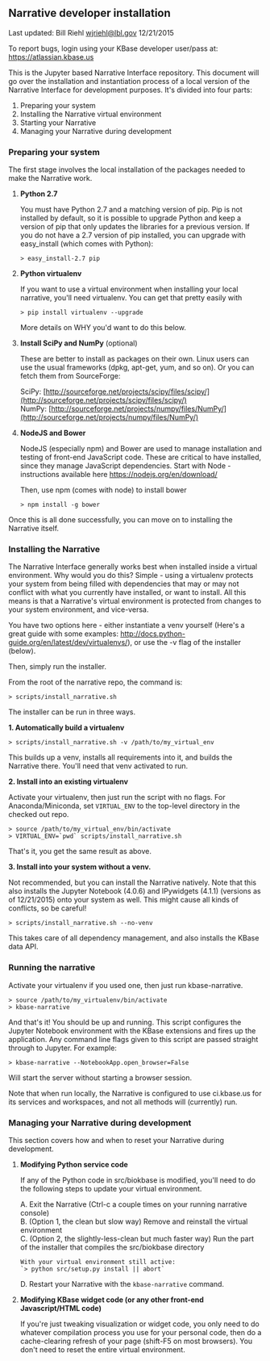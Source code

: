 ## Narrative developer installation

Last updated: Bill Riehl <wjriehl@lbl.gov> 12/21/2015

To report bugs, login using your KBase developer user/pass at: https://atlassian.kbase.us

This is the Jupyter based Narrative Interface repository.
This document will go over the installation and instantiation process of a local
version of the Narrative Interface for development purposes. It's divided into
four parts:

1. Preparing your system
2. Installing the Narrative virtual environment
3. Starting your Narrative
4. Managing your Narrative during development

### Preparing your system

The first stage involves the local installation of the packages needed to make
the Narrative work.

1.  **Python 2.7**

    You must have Python 2.7 and a matching version of pip. Pip is not installed by default, so it is possible to upgrade Python and keep a version of pip that only updates the libraries for a previous version. If you do not have a 2.7 version of pip installed, you can upgrade with easy_install (which comes with Python):

    `> easy_install-2.7 pip`

2.  **Python virtualenv**

    If you want to use a virtual environment when installing your local narrative, you'll need virtualenv. You can get that pretty easily with

    `> pip install virtualenv --upgrade`

    More details on WHY you'd want to do this below.

3.  **Install SciPy and NumPy** (optional)

    These are better to install as packages on their own. Linux users can use the usual frameworks (dpkg, apt-get, yum, and so on). Or you can fetch them from SourceForge:

    SciPy: [http://sourceforge.net/projects/scipy/files/scipy/](http://sourceforge.net/projects/scipy/files/scipy/)  
    NumPy: [http://sourceforge.net/projects/numpy/files/NumPy/](http://sourceforge.net/projects/numpy/files/NumPy/)

4.  **NodeJS and Bower**
    
    NodeJS (especially npm) and Bower are used to manage installation and testing of front-end JavaScript code. These are critical to have installed, since they manage JavaScript dependencies. Start with Node - instructions available here https://nodejs.org/en/download/

    Then, use npm (comes with node) to install bower  

    `> npm install -g bower`


Once this is all done successfully, you can move on to installing the Narrative itself.

### Installing the Narrative

The Narrative Interface generally works best when installed inside a virtual environment. Why would you do this? Simple - using a virtualenv protects your system from being filled with dependencies that may or may not conflict with what you currently have installed, or want to install. All this means is that a Narrative's virtual environment is protected from changes to your system environment, and vice-versa.

You have two options here - either instantiate a venv yourself (Here's a great guide with some examples: http://docs.python-guide.org/en/latest/dev/virtualenvs/), or use the -v flag of the installer (below).

Then, simply run the installer.

From the root of the narrative repo, the command is:

`> scripts/install_narrative.sh`

The installer can be run in three ways.

**1. Automatically build a virtualenv**

`> scripts/install_narrative.sh -v /path/to/my_virtual_env`

This builds up a venv, installs all requirements into it, and builds the Narrative there. You'll need that venv activated to run.

**2. Install into an existing virtualenv**

Activate your virtualenv, then just run the script with no flags.
For Anaconda/Miniconda, set `VIRTUAL_ENV` to the top-level directory in the checked out repo.
```
> source /path/to/my_virtual_env/bin/activate
> VIRTUAL_ENV=`pwd` scripts/install_narrative.sh
```

That's it, you get the same result as above.

**3. Install into your system without a venv.**

Not recommended, but you can install the Narrative natively. Note that this also installs the Jupyter Notebook (4.0.6) and IPywidgets (4.1.1) (versions as of 12/21/2015) onto your system as well. This might cause all kinds of conflicts, so be careful!
```
> scripts/install_narrative.sh --no-venv
```

This takes care of all dependency management, and also installs the KBase data API.


### Running the narrative

Activate your virtualenv if you used one, then just run kbase-narrative.
```
> source /path/to/my_virtualenv/bin/activate
> kbase-narrative
```

And that's it! You should be up and running. This script configures the Jupyter Notebook environment with the KBase extensions and fires up the application. Any command line flags given to this script are passed straight through to Jupyter. For example:

```
> kbase-narrative --NotebookApp.open_browser=False
```

Will start the server without starting a browser session.

Note that when run locally, the Narrative is configured to use ci.kbase.us for its services and workspaces, and not all methods will (currently) run.


### Managing your Narrative during development

This section covers how and when to reset your Narrative during development.

1.  **Modifying Python service code**

    If any of the Python code in src/biokbase is modified, you'll need to do the following steps to update your virtual environment.

    A.  Exit the Narrative (Ctrl-c a couple times on your running narrative console)  
    B.  (Option 1, the clean but slow way) Remove and reinstall the virtual environment  
    C.  (Option 2, the slightly-less-clean but much faster way) Run the part of the installer that compiles the src/biokbase directory  

        With your virtual environment still active:  
        `> python src/setup.py install || abort`  
    D.  Restart your Narrative with the `kbase-narrative` command.

2.  **Modifying KBase widget code (or any other front-end Javascript/HTML code)**

    If you're just tweaking visualization or widget code, you only need to do whatever compilation process you use for your personal code, then do a cache-clearing refresh of your page (shift-F5 on most browsers). You don't need to reset the entire virtual environment.

